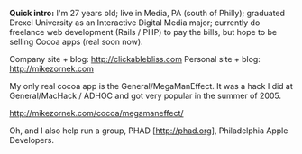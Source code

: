 


**Quick intro:** I'm 27 years old; live in Media, PA (south of Philly); graduated Drexel University as an Interactive Digital Media major; currently do freelance web development (Rails / PHP) to pay the bills, but hope to be selling Cocoa apps (real soon now).

Company site + blog: http://clickablebliss.com
Personal site + blog: http://mikezornek.com

My only real cocoa app is the General/MegaManEffect. It was a hack I did at General/MacHack / ADHOC and got very popular in the summer of 2005.

http://mikezornek.com/cocoa/megamaneffect/

Oh, and I also help run a group, PHAD [http://phad.org], Philadelphia Apple Developers.
